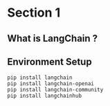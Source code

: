 # Section 1
## What is LangChain ?

## Environment Setup

```
pip install langchain
pip install langchain-openai
pip install langchain-community
pip install langchainhub
```
